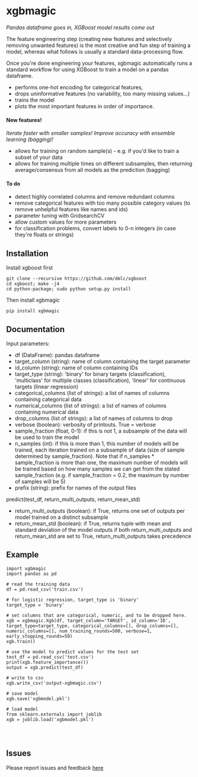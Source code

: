 # xgbmagic
*Pandas dataframe goes in, XGBoost model results come out*

The feature engineering step (creating new features and selectively removing unwanted features) is the most creative and fun step of training a model, whereas what follows is usually a standard data-processing flow.

Once you're done engineering your features, xgbmagic automatically runs a standard workflow for using XGBoost to train a model on a pandas dataframe.
- performs one-hot encoding for categorical features, 
- drops uninformative features (no variability, too many missing values...)
- trains the model
- plots the most important features in order of importance.

#### New features!
*Iterate faster with smaller samples! Improve accuracy with ensemble learning (bagging)!*
- allows for training on random sample(s) - e.g. if you'd like to train a subset of your data
- allows for training multiple times on different subsamples, then returning average/consensus from all models as the prediction (bagging)

#### To do
- detect highly correlated columns and remove redundant columns
- remove categorical features with too many possible category values (to remove unhelpful features like names and ids)
- parameter tuning with GridsearchCV
- allow custom values for more parameters
- for classification problems, convert labels to 0-n integers (in case they're floats or strings)

## Installation
Install xgboost first
```
git clone --recursive https://github.com/dmlc/xgboost
cd xgboost; make -j4
cd python-package; sudo python setup.py install
```
Then install xgbmagic
```
pip install xgbmagic
```

## Documentation
Input parameters:
* df (DataFrame): pandas dataframe
* target_column (string): name of column containing the target parameter
* id_column (string): name of column containing IDs
* target_type (string): 'binary' for binary targets (classification), 'multiclass' for multiple classes (classification), 'linear' for continuous targets (linear regression)
* categorical_columns (list of strings): a list of names of columns containing categorical data
* numerical_columns (list of strings): a list of names of columns containing numerical data
* drop_columns (list of strings): a list of names of columns to drop
* verbose (boolean): verbosity of printouts. True = verbose
* sample_fraction (float, 0-1): if this is not 1, a subsample of the data will be used to train the model
* n_samples (int): if this is more than 1, this number of models will be trained, each iteration trained on a subsample of data (size of sample determined by sample_fraction). Note that if n_samples * sample_fraction is more than one, the maximum number of models will be trained based on how many samples we can get from the stated sample_fraction (e.g. if sample_fraction = 0.2, the maximum by number of samples will be 5)
* prefix (string): prefix for names of the output files

predict(test_df, return_multi_outputs, return_mean_std)
* return_multi_outputs (boolean): if True, returns one set of outputs per model trained on a distinct subsample
* return_mean_std (boolean): if True, returns tuple with mean and standard deviation of the model outputs
if both return_multi_outputs and return_mean_std are set to True, return_multi_outputs takes precedence


## Example
```
import xgbmagic
import pandas as pd

# read the training data
df = pd.read_csv('train.csv')

# for logistic regression, target_type is 'binary'
target_type = 'binary'

# set columns that are categorical, numeric, and to be dropped here.
xgb = xgbmagic.Xgb(df, target_column='TARGET', id_column='ID', target_type=target_type, categorical_columns=[], drop_columns=[], numeric_columns=[], num_training_rounds=500, verbose=1, early_stopping_rounds=50)
xgb.train()

# use the model to predict values for the test set
test_df = pd.read_csv('test.csv')
print(xgb.feature_importance())
output = xgb.predict(test_df)

# write to csv
xgb.write_csv('output-xgbmagic.csv')

# save model
xgb.save('xgbmodel.pkl')

# load model
from sklearn.externals import joblib
xgb = joblib.load('xgbmodel.pkl')




```

## Issues
Please report issues and feedback [here](https://github.com/mirri66/xgbmagic/issues)

